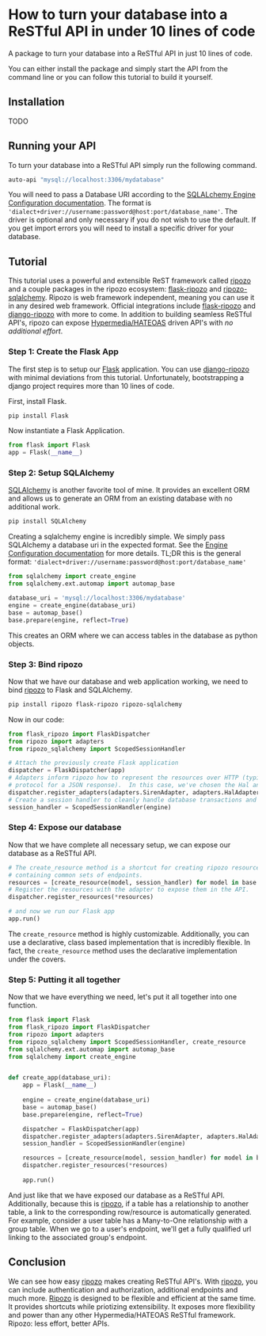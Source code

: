 # How to turn your database into a ReSTful API in under 10 lines of code

A package to turn your database into a ReSTful API in just 10 lines of code.

You can either install the package and simply start the API from the
command line or you can follow this tutorial to build it yourself.

## Installation

TODO

## Running your API

To turn your database into a ReSTful API simply run the following command.

```bash
auto-api "mysql://localhost:3306/mydatabase"
```

You will need to pass a Database URI according to the 
[SQLALchemy Engine Configuration documentation](http://docs.sqlalchemy.org/en/rel_1_0/core/engines.html).
The format is `'dialect+driver://username:password@host:port/database_name'`.
The driver is optional and only necessary if you do not wish to use the default.  If you get import errors
you will need to install a specific driver for your database.

## Tutorial

This tutorial uses a powerful and extensible ReST framework called
[ripozo](https://github.com/vertical-knowledge/ripozo) and a couple
packages in the ripozo ecosystem: [flask-ripozo](https://github.com/vertical-knowledge/flask-ripozo)
and [ripozo-sqlalchemy](https://github.com/vertical-knowledge/ripozo-sqlalchemy).  Ripozo
is web framework independent, meaning you can use it in any desired web framework.
Official integrations include [flask-ripozo](https://github.com/vertical-knowledge/flask-ripozo)
and [django-ripozo](https://github.com/vertical-knowledge/django-ripozo) with more to come.
In addition to building seamless ReSTful API's, ripozo can expose [Hypermedia/HATEOAS](http://roy.gbiv.com/untangled/2008/rest-apis-must-be-hypertext-driven)
driven API's with *no additional effort*.

### Step 1: Create the Flask App

The first step is to setup our [Flask](https://github.com/mitsuhiko/flask) application.
You can use [django-ripozo](https://github.com/vertical-knowledge/django-ripozo) 
with minimal deviations from this tutorial.
Unfortunately, bootstrapping a django project requires more than 10 lines of code.

First, install Flask.

```bash
pip install Flask
```

Now instantiate a Flask Application.

```python
from flask import Flask
app = Flask(__name__)
```

### Step 2: Setup SQLAlchemy

[SQLAlchemy](http://www.sqlalchemy.org/) is another favorite tool of mine.  It provides
an excellent ORM and allows us to generate an ORM from an existing database
with no additional work.

```bash
pip install SQLAlchemy
```

Creating a sqlalchemy engine is incredibly simple.  We simply
pass SQLAlchemy a database uri in the expected format.  See
the [Engine Configuration documentation](http://docs.sqlalchemy.org/en/rel_1_0/core/engines.html)
for more details. TL;DR this is the general format: 
`'dialect+driver://username:password@host:port/database_name'`

```python
from sqlalchemy import create_engine
from sqlalchemy.ext.automap import automap_base

database_uri = 'mysql://localhost:3306/mydatabase'
engine = create_engine(database_uri)
base = automap_base()
base.prepare(engine, reflect=True)
```

This creates an ORM where we can access tables in the database
as python objects.

### Step 3: Bind ripozo

Now that we have our database and web application working, we need to bind 
[ripozo](https://github.com/vertical-knowledge/ripozo) to Flask and SQLAlchemy.

```bash
pip install ripozo flask-ripozo ripozo-sqlalchemy
```

Now in our code:

```python
from flask_ripozo import FlaskDispatcher
from ripozo import adapters
from ripozo_sqlalchemy import ScopedSessionHandler

# Attach the previously create Flask application
dispatcher = FlaskDispatcher(app)
# Adapters inform ripozo how to represent the resources over HTTP (typically a
# protocol for a JSON response).  In this case, we've chosen the Hal and SIREN protocols.
dispatcher.register_adapters(adapters.SirenAdapter, adapters.HalAdapter)
# Create a session handler to cleanly handle database transactions and cleanup
session_handler = ScopedSessionHandler(engine)
```

### Step 4: Expose our database

Now that we have complete all necessary setup, we can
expose our database as a ReSTful API.

```python
# The create_resource method is a shortcut for creating ripozo resources 
# containing common sets of endpoints.
resources = [create_resource(model, session_handler) for model in base.classes]
# Register the resources with the adapter to expose them in the API.
dispatcher.register_resources(*resources)

# and now we run our Flask app
app.run()
```

The ``create_resource`` method is highly customizable.  Additionally, you can use a
declarative, class based implementation that is incredibly flexible.  In fact,
the ``create_resource`` method uses the declarative implementation under the covers.

### Step 5: Putting it all together

Now that we have everything we need, let's put it all together
into one function.

```python
from flask import Flask
from flask_ripozo import FlaskDispatcher
from ripozo import adapters
from ripozo_sqlalchemy import ScopedSessionHandler, create_resource
from sqlalchemy.ext.automap import automap_base
from sqlalchemy import create_engine


def create_app(database_uri):
    app = Flask(__name__)
    
    engine = create_engine(database_uri)
    base = automap_base()
    base.prepare(engine, reflect=True)

    dispatcher = FlaskDispatcher(app)
    dispatcher.register_adapters(adapters.SirenAdapter, adapters.HalAdapter)
    session_handler = ScopedSessionHandler(engine)

    resources = [create_resource(model, session_handler) for model in base.classes]
    dispatcher.register_resources(*resources)
    
    app.run()
```

And just like that we have exposed our database as a ReSTful API.  Additionally,
because this is [ripozo](https://github.com/vertical-knowledge/ripozo), if a table
has a relationship to another table, a link to the corresponding row/resource is 
automatically generated.  For example, consider a user table has a Many-to-One relationship with a group table.
When we go to a user's endpoint, we'll get a fully qualified url linking to the associated group's endpoint.


## Conclusion

We can see how easy [ripozo](https://github.com/vertical-knowledge/ripozo) makes
creating ReSTful API's.  With [ripozo](https://github.com/vertical-knowledge/ripozo),
you can include authentication and authorization, additional endpoints and much more.
[Ripozo](https://github.com/vertical-knowledge/ripozo) is designed to be flexible and 
efficient at the same time.  It provides shortcuts
while priotizing extensibility.  It exposes more flexibility and power than 
any other Hypermedia/HATEOAS ReSTful framework.  Ripozo: less effort, better APIs. 

